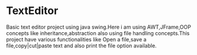 # TextEditor
Basic text editor project using java swing.Here i am using AWT,JFrame,OOP concepts like inheritance,abstraction also using file handling concepts.This project have various functionalities like Open a file,save a file,copy|cut|paste text and also print the file option available. 
